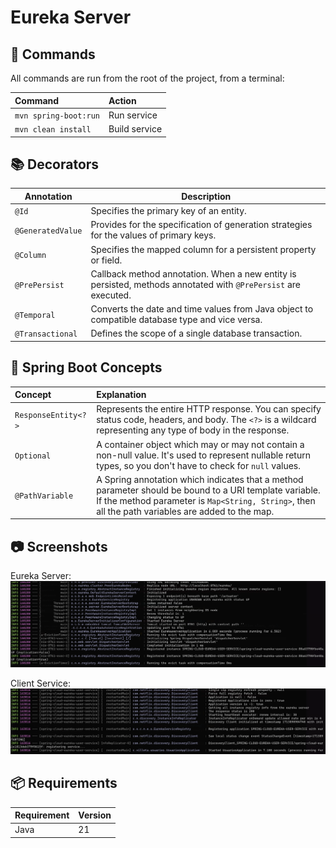 # Eureka Server

## 🧞 Commands

All commands are run from the root of the project, from a terminal:

| Command                   | Action                                           |
| :------------------------ | :----------------------------------------------- |
| `mvn spring-boot:run`             | Run service                            |
| `mvn clean install`             | Build service                            |

## 📚 Decorators
| Annotation     | Description |
| -------------- | ----------- |
| `@Id`          | Specifies the primary key of an entity. |
| `@GeneratedValue` | Provides for the specification of generation strategies for the values of primary keys. |
| `@Column`      | Specifies the mapped column for a persistent property or field. |
| `@PrePersist`  | Callback method annotation. When a new entity is persisted, methods annotated with `@PrePersist` are executed. |
| `@Temporal`    | Converts the date and time values from Java object to compatible database type and vice versa. |
| `@Transactional` | Defines the scope of a single database transaction. |


## 📝 Spring Boot Concepts

| Concept | Explanation |
| :------ | :---------- |
| `ResponseEntity<?>` | Represents the entire HTTP response. You can specify status code, headers, and body. The `<?>` is a wildcard representing any type of body in the response. |
| `Optional` | A container object which may or may not contain a non-null value. It's used to represent nullable return types, so you don't have to check for `null` values. |
| `@PathVariable` | A Spring annotation which indicates that a method parameter should be bound to a URI template variable. If the method parameter is `Map<String, String>`, then all the path variables are added to the map. |

## 📷 Screenshots

Eureka Server:
![Screenshot](usuarios/src/main/resources/img/000.png)

Client Service:
![Screenshot](usuarios/src/main/resources/img/0000.png)

## 📦 Requirements

| Requirement | Version |
| :---------- | :------ |
| Java        | 21      |